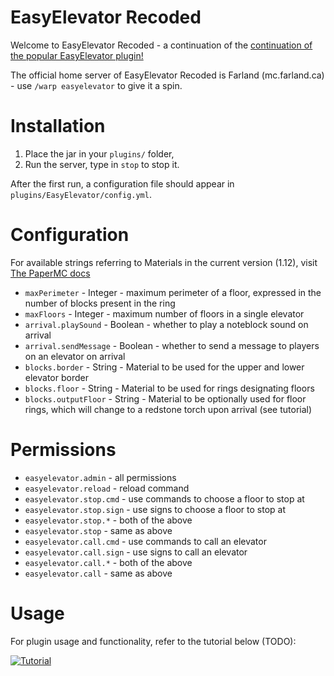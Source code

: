 # EasyElevator Recoded

Welcome to EasyElevator Recoded - a continuation of the [continuation of the popular EasyElevator plugin!](https://www.spigotmc.org/resources/easyelevator-1-11.40360/)

The official home server of EasyElevator Recoded is Farland (mc.farland.ca) - use `/warp easyelevator` to give it a spin.


# Installation

1. Place the jar in your `plugins/` folder,
2. Run the server, type in `stop` to stop it.

After the first run, a configuration file should appear in `plugins/EasyElevator/config.yml`.


# Configuration

For available strings referring to Materials in the current version (1.12), visit [The PaperMC docs](https://papermc.io/javadocs/paper/1.12/org/bukkit/Material.html)

* `maxPerimeter` - Integer - maximum perimeter of a floor, expressed in the number of blocks present in the ring
* `maxFloors` - Integer - maximum number of floors in a single elevator
* `arrival.playSound` - Boolean - whether to play a noteblock sound on arrival
* `arrival.sendMessage` - Boolean - whether to send a message to players on an elevator on arrival
* `blocks.border` - String - Material to be used for the upper and lower elevator border
* `blocks.floor` - String - Material to be used for rings designating floors
* `blocks.outputFloor` - String - Material to be optionally used for floor rings, which will change to a redstone torch upon arrival (see tutorial)


# Permissions

* `easyelevator.admin` - all permissions
* `easyelevator.reload` - reload command
* `easyelevator.stop.cmd` - use commands to choose a floor to stop at
* `easyelevator.stop.sign` - use signs to choose a floor to stop at
* `easyelevator.stop.*` - both of the above
* `easyelevator.stop` - same as above
* `easyelevator.call.cmd` - use commands to call an elevator
* `easyelevator.call.sign` - use signs to call an elevator
* `easyelevator.call.*` - both of the above
* `easyelevator.call` - same as above


# Usage

For plugin usage and functionality, refer to the tutorial below (TODO):

[![Tutorial](https://img.youtube.com/vi/SBeYzoQPbu8/0.jpg)](https://www.youtube.com/watch?v=SBeYzoQPbu8)
